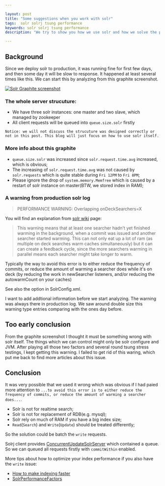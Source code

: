 ```yaml
---

layout: post
title: "Some suggestions when you work with solr"
tags:  solr solrj tsung performance
keywords: solr solrj tsung performance
description: "We try to show you how we use solr and how we solve the performance issue when use it on production."

---
```


## Background
Since we deploy solr to production, it was running fine for first few days, and then some day it will be slow to response. It happened at least several times like this. We can start this by analyzing from this graphite screenshot.

[![Solr Graphite screenshot](http://freetofeel.com/images/solr-prod-slow_s.png)](http://freetofeel.com/images/solr-prod-slow.png)


### The whole server strucuture:

- We have three solr instances: one master and two slave, which managed by zookeeper 
- All client requests will be queued into `queue.size.solr` firstly

`Notice: we will not discuss the strucuture was designed correctly or not in this post. This blog will just focus on how to use solr itself.`

### More info about this graphite

- `queue.size.solr` was increased since `solr.request.time.avg` increased, which is obvious;
- The increasing of `solr.request.time.avg` was not caused by `solr.requests` which is quite stable during `Fri 12PM` to `Fri 8PM`;
- Please ignore the drop of `system.memory.Memfree` which is caused by a restart of solr instance on master(BTW, we stored index in RAM);

### A warning from production solr log

> PERFORMANCE WARNING: Overlapping onDeckSearchers=X

You will find an explanation from [solr wiki](http://wiki.apache.org/solr/FAQ#What_does_.22PERFORMANCE_WARNING:_Overlapping_onDeckSearchers.3DX.22_mean_in_my_logs.3F) page:

> This warning means that at least one searcher hadn't yet finished warming in the background, when a commit was issued and another searcher started warming. This can not only eat up a lot of ram (as multiple on deck searches warm caches simultaneously) but it can can create a feedback cycle, since the more searchers warming in parallel means each searcher might take longer to warm.
> 
Typically the way to avoid this error is to either reduce the frequency of commits, or reduce the amount of warming a searcher does while it's on deck (by reducing the work in newSearcher listeners, and/or reducing the autowarmCount on your caches)
>
See also the <maxWarmingSearchers/> option in SolrConfig.xml.

I want to add addtional information before we start analyzing. The warning was always there in production log. We saw around double size this warning type entries comparing with the ones day before.

## Too early conclusion

From the graphite screenshot I thought it must be something wrong with solr itself. The things which we can control might only be solr configure and JVM. After playing all those two factors and several round tsung stress testings, I kept getting this warning. 
I failed to get rid of this waring, which put me back to find more articles about this issue.

## Conclusion
It was very possible that we used it wrong which was obvious if I had paied more attention to `...to avoid this error is to either reduce the frequency of commits, or reduce the amount of warming a searcher does...`. 

* Solr is not for realtime search;
* Solr is not for replacement of RDB(e.g. mysql);
* Solr rely on much of RAM if you have a big index size;
* `Read`(`Search`) and `Write`(`Update`) should be treated differently;

So the solution could be batch the `write` requests. 

Solrj client provides [ConcurrentUpdateSolrServer](https://lucene.apache.org/solr/4_7_2/solr-solrj/org/apache/solr/client/solrj/impl/ConcurrentUpdateSolrServer.html) which contained a queue. So we can queued all requests firstly with `commitWithin` enabled.

More tips about how to optimize your index performance if you also have the `write` issue:

* [How to make indexing faster](http://wiki.apache.org/lucene-java/ImproveIndexingSpeed)
* [SolrPerformanceFactors](http://wiki.apache.org/solr/SolrPerformanceFactors)

